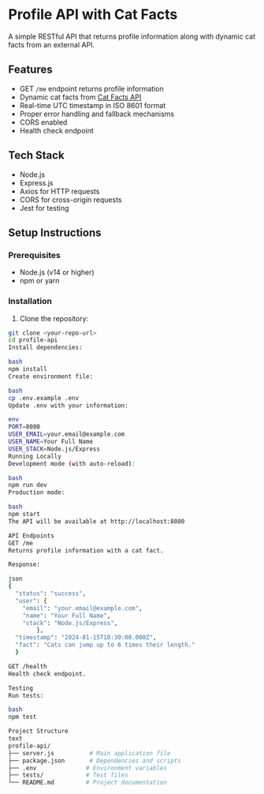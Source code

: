# Profile API with Cat Facts

A simple RESTful API that returns profile information along with dynamic cat facts from an external API.

## Features

- GET `/me` endpoint returns profile information
- Dynamic cat facts from [Cat Facts API](https://catfact.ninja/)
- Real-time UTC timestamp in ISO 8601 format
- Proper error handling and fallback mechanisms
- CORS enabled
- Health check endpoint

## Tech Stack
- Node.js
- Express.js
- Axios for HTTP requests
- CORS for cross-origin requests
- Jest for testing

## Setup Instructions

### Prerequisites

- Node.js (v14 or higher)
- npm or yarn

### Installation

1. Clone the repository:
```bash
git clone <your-repo-url>
cd profile-api
Install dependencies:

bash
npm install
Create environment file:

bash
cp .env.example .env
Update .env with your information:

env
PORT=8080
USER_EMAIL=your.email@example.com
USER_NAME=Your Full Name
USER_STACK=Node.js/Express
Running Locally
Development mode (with auto-reload):

bash
npm run dev
Production mode:

bash
npm start
The API will be available at http://localhost:8080

API Endpoints
GET /me
Returns profile information with a cat fact.

Response:

json
{
  "status": "success",
  "user": {
    "email": "your.email@example.com",
    "name": "Your Full Name",
    "stack": "Node.js/Express",
        },
  "timestamp": "2024-01-15T10:30:00.000Z",
  "fact": "Cats can jump up to 6 times their length."
  }

GET /health
Health check endpoint.

Testing
Run tests:

bash
npm test

Project Structure
text
profile-api/
├── server.js          # Main application file
├── package.json       # Dependencies and scripts
├── .env              # Environment variables
├── tests/            # Test files
└── README.md         # Project documentation